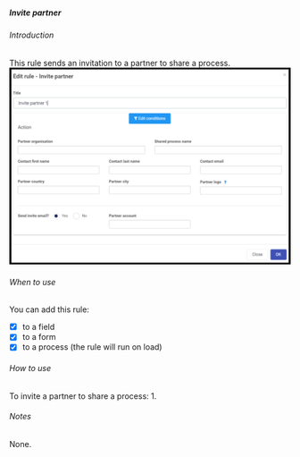 ##### Invite partner 
###### Introduction 
This rule sends an invitation to a partner to share a process.
![Invite partner dialog box](images/invitepartner.png)	

###### When to use 
You can add this rule:
- [x] to a field
- [x] to a form 
- [x] to a process (the rule will run on load)

###### How to use
To invite a partner to share a process:
1. 
###### Notes
None.

